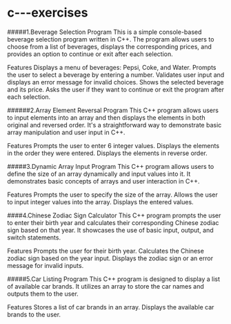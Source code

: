# c---exercises

#####1.Beverage Selection Program
This is a simple console-based beverage selection program written in C++.
The program allows users to choose from a list of beverages, displays the corresponding prices, and provides an option to continue or exit after each selection.

Features
Displays a menu of beverages: Pepsi, Coke, and Water.
Prompts the user to select a beverage by entering a number.
Validates user input and displays an error message for invalid choices.
Shows the selected beverage and its price.
Asks the user if they want to continue or exit the program after each selection.

######2.Array Element Reversal Program
This C++ program allows users to input elements into an array and then displays the elements in both original and reversed order.
It's a straightforward way to demonstrate basic array manipulation and user input in C++.

Features
Prompts the user to enter 6 integer values.
Displays the elements in the order they were entered.
Displays the elements in reverse order.

#####3.Dynamic Array Input Program
This C++ program allows users to define the size of an array dynamically and input values into it.
It demonstrates basic concepts of arrays and user interaction in C++.

Features
Prompts the user to specify the size of the array.
Allows the user to input integer values into the array.
Displays the entered values.

####4.Chinese Zodiac Sign Calculator
This C++ program prompts the user to enter their birth year and calculates their corresponding Chinese zodiac sign based on that year.
It showcases the use of basic input, output, and switch statements.

Features
Prompts the user for their birth year.
Calculates the Chinese zodiac sign based on the year input.
Displays the zodiac sign or an error message for invalid inputs.

#####5.Car Listing Program
This C++ program is designed to display a list of available car brands. It utilizes an array to store the car names and outputs them to the user.

Features
Stores a list of car brands in an array.
Displays the available car brands to the user.
